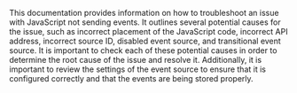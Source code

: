This documentation provides information on how to troubleshoot an issue with JavaScript not sending events. It outlines several potential causes for the issue, such as incorrect placement of the JavaScript code, incorrect API address, incorrect source ID, disabled event source, and transitional event source. It is important to check each of these potential causes in order to determine the root cause of the issue and resolve it. Additionally, it is important to review the settings of the event source to ensure that it is configured correctly and that the events are being stored properly.


